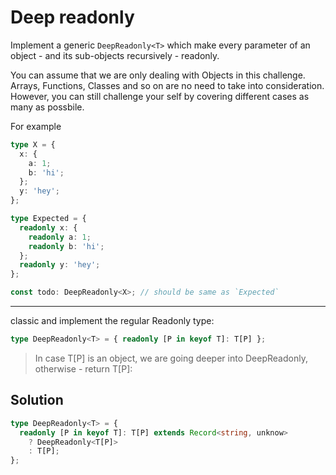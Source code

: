 # Deep readonly

Implement a generic `DeepReadonly<T>` which make every parameter of an object - and its sub-objects recursively - readonly.

You can assume that we are only dealing with Objects in this challenge. Arrays, Functions, Classes and so on are no need to take into consideration. However, you can still challenge your self by covering different cases as many as possbile.

For example

```ts
type X = {
  x: {
    a: 1;
    b: 'hi';
  };
  y: 'hey';
};

type Expected = {
  readonly x: {
    readonly a: 1;
    readonly b: 'hi';
  };
  readonly y: 'hey';
};

const todo: DeepReadonly<X>; // should be same as `Expected`
```

---

classic and implement the regular Readonly<T> type:

```ts
type DeepReadonly<T> = { readonly [P in keyof T]: T[P] };
```

> In case T[P] is an object, we are going deeper into DeepReadonly, otherwise - return T[P]:

## Solution

```ts
type DeepReadonly<T> = {
  readonly [P in keyof T]: T[P] extends Record<string, unknow>
    ? DeepReadonly<T[P]>
    : T[P];
};
```
